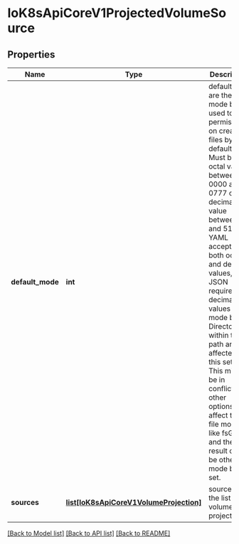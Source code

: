 # IoK8sApiCoreV1ProjectedVolumeSource

## Properties
Name | Type | Description | Notes
------------ | ------------- | ------------- | -------------
**default_mode** | **int** | defaultMode are the mode bits used to set permissions on created files by default. Must be an octal value between 0000 and 0777 or a decimal value between 0 and 511. YAML accepts both octal and decimal values, JSON requires decimal values for mode bits. Directories within the path are not affected by this setting. This might be in conflict with other options that affect the file mode, like fsGroup, and the result can be other mode bits set. | [optional] 
**sources** | [**list[IoK8sApiCoreV1VolumeProjection]**](IoK8sApiCoreV1VolumeProjection.md) | sources is the list of volume projections | [optional] 

[[Back to Model list]](../README.md#documentation-for-models) [[Back to API list]](../README.md#documentation-for-api-endpoints) [[Back to README]](../README.md)


